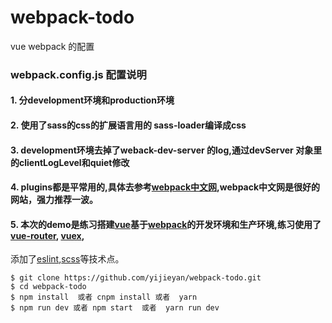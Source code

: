 # webpack-todo
vue webpack 的配置
### webpack.config.js 配置说明
#### 1. 分development环境和production环境
#### 2. 使用了sass的css的扩展语言用的 sass-loader编译成css
#### 3. development环境去掉了weback-dev-server 的log,通过devServer 对象里的clientLogLevel和quiet修改
#### 4. plugins都是平常用的,具体去参考[webpack中文网](https://www.webpackjs.com/plugins/),webpack中文网是很好的网站，强力推荐一波。
#### 5. 本次的demo是练习搭建[vue](https://cn.vuejs.org/)基于[webpack](https://www.webpackjs.com/)的开发环境和生产环境,练习使用了[vue-router](https://router.vuejs.org/zh-cn/), [vuex](https://vuex.vuejs.org/zh-cn/),
添加了[eslint](http://eslint.cn/docs/user-guide/configuring),[scss](https://www.sass.hk/)等技术点。

```
$ git clone https://github.com/yijieyan/webpack-todo.git
$ cd webpack-todo
$ npm install  或者 cnpm install 或者  yarn
$ npm run dev 或者 npm start  或者  yarn run dev
```
